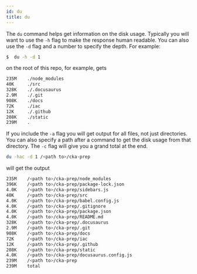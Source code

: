 ```yaml
---
id: du
title: du
---
```


The `du` command helps get information on the disk usage.  Typically you will want to use the `-h` flag to make the response human readable.  You can also use the `-d` flag and a number to specify the depth.  For example:

```bash
$  du -h -d 1
```

on the root of this repo, for example, gets 

```sh
235M    ./node_modules
40K     ./src
328K    ./.docusaurus
2.9M    ./.git
908K    ./docs
72K     ./iac
12K     ./.github
208K    ./static
239M    .
```

If you include the `-a` flag you will get output for all files, not just directories.  You can also specify a path after a command to get the disk usage from that directory.  The `-c` flag will give you a grand total at the end.

```bash
du -hac -d 1 /<path to>/cka-prep
```

will get the output

```sh
235M    /<path to>/cka-prep/node_modules
396K    /<path to>/cka-prep/package-lock.json
4.0K    /<path to>/cka-prep/sidebars.js
40K     /<path to>/cka-prep/src
4.0K    /<path to>/cka-prep/babel.config.js
4.0K    /<path to>/cka-prep/.gitignore
4.0K    /<path to>/cka-prep/package.json
4.0K    /<path to>/cka-prep/README.md
328K    /<path to>/cka-prep/.docusaurus
2.9M    /<path to>/cka-prep/.git
908K    /<path to>/cka-prep/docs
72K     /<path to>/cka-prep/iac
12K     /<path to>/cka-prep/.github
208K    /<path to>/cka-prep/static
4.0K    /<path to>/cka-prep/docusaurus.config.js
239M    /<path to>/cka-prep
239M    total
```